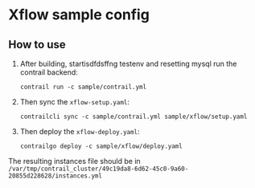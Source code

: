 # Xflow sample config

## How to use

1. After building, startisdfdsffng testenv and resetting mysql run the contrail backend:
   ```
   contrail run -c sample/contrail.yml
   ```
1. Then sync the `xflow-setup.yaml`:
   ```
   contrailcli sync -c sample/contrail.yml sample/xflow/setup.yaml
   ```
1. Then deploy the `xflow-deploy.yaml`:
   ```
   contrailgo deploy -c sample/xflow/deploy.yaml
   ```

The resulting instances file should be in ` /var/tmp/contrail_cluster/49c19da8-6d62-45c0-9a60-20855d228628/instances.yml`
